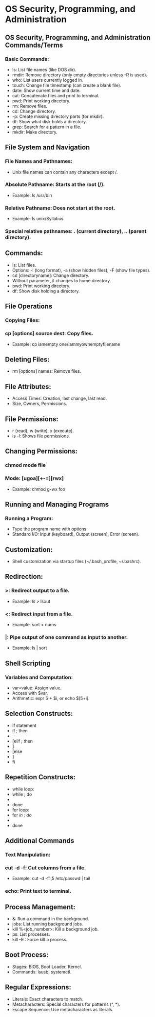 # OS Security, Programming, and Administration

## OS Security, Programming, and Administration Commands/Terms
### Basic Commands:
- ls: List file names (like DOS dir).
- rmdir: Remove directory (only empty directories unless -R is used).
- who: List users currently logged in.
- touch: Change file timestamp (can create a blank file).
- date: Show current time and date.
- cat: Concatenate files and print to terminal.
- pwd: Print working directory.
- rm: Remove files.
- cd: Change directory.
- -p: Create missing directory parts (for mkdir).
- df: Show what disk holds a directory.
- grep: Search for a pattern in a file.
- mkdir: Make directory.

## File System and Navigation
### File Names and Pathnames:
- Unix file names can contain any characters except /.
### Absolute Pathname: Starts at the root (/).
- Example: ls /usr/bin
### Relative Pathname: Does not start at the root.
- Example: ls unix/Syllabus
### Special relative pathnames: . (current directory), .. (parent directory).

## Commands:
- ls: List files.
- Options: -l (long format), -a (show hidden files), -F (show file types).
- cd [directoryname]: Change directory.
- Without parameter, it changes to home directory.
- pwd: Print working directory.
- df: Show disk holding a directory.

## File Operations
### Copying Files:
### cp [options] source dest: Copy files.
- Example: cp iamempty one/iammyownemptyfilename

## Deleting Files:
- rm [options] names: Remove files.

## File Attributes:
- Access Times: Creation, last change, last read.
- Size, Owners, Permissions.

## File Permissions:
- r (read), w (write), x (execute).
- ls -l: Shows file permissions.

## Changing Permissions:
### chmod mode file
### Mode: [ugoa][+-=][rwx]
- Example: chmod g-wx foo

## Running and Managing Programs
### Running a Program:
- Type the program name with options.
- Standard I/O: Input (keyboard), Output (screen), Error (screen).

## Customization:
- Shell customization via startup files (~/.bash_profile, ~/.bashrc).

## Redirection:
### >: Redirect output to a file.
- Example: ls > lsout
### <: Redirect input from a file.
- Example: sort < nums
### |: Pipe output of one command as input to another.
- Example: ls | sort

## Shell Scripting
### Variables and Computation:
- var=value: Assign value.
- Access with $var.
- Arithmetic: expr 5 + $i, or echo $[5+i].

## Selection Constructs:
- if statement
- if <test>; then
- 	<statements>
- [elif <test>; then
- 	<statements>]
- [else
- 	<statements>]
- fi

## Repetition Constructs:
- while loop:
- while <test>; do
- 	<statements>
- done
- for loop:
- for <var> in <list>; do
- 	<statements>
- done

## Additional Commands
### Text Manipulation:
### cut -d -f: Cut columns from a file.
- Example: cut -d -f1,5 /etc/passwd | tail
### echo: Print text to terminal.

## Process Management:
- &: Run a command in the background.
- jobs: List running background jobs.
- kill %<job_number>: Kill a background job.
- ps: List processes.
- kill -9 <pid>: Force kill a process.

## Boot Process:
- Stages: BIOS, Boot Loader, Kernel.
- Commands: lsusb, systemctl.

## Regular Expressions:
- Literals: Exact characters to match.
- Metacharacters: Special characters for patterns (^, *).
- Escape Sequence: Use metacharacters as literals.
